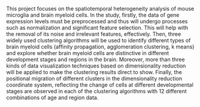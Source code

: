 This project focuses on the spatiotemporal heterogeneity analysis of mouse microglia and brain myeloid cells. In the study, firstly, the data of gene expression levels must be preprocessed and thus will undergo processes such as normalization and significant feature selection. This will help with the removal of its noise and irrelevant features, effectively. Then, three widely used clustering algorithms will be used to identify different types of brain myeloid cells (affinity propagation, agglomeration clustering, k means) and explore whether brain myeloid cells are distinctive in different development stages and regions in the brain. Moreover, more than three kinds of data visualization techniques based on dimensionality reduction will be applied to make the clustering results direct to show. Finally, the positional migration of different clusters in the dimensionality reduction coordinate system, reflecting the change of cells at different developmental stages are observed in each of the clustering algorithms with 12 different combinations of age and region data.
